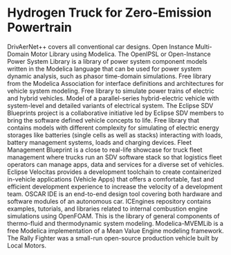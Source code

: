 # Hydrogen Truck for Zero-Emission Powertrain

DrivAerNet++ covers all conventional car designs. Open Instance Multi-Domain Motor Library using Modelica. The OpenIPSL or Open-Instance Power System Library is a library of power system component models written in the Modelica language that can be used for power system dynamic analysis, such as phasor time-domain simulations. Free library from the Modelica Association for interface definitions and architectures for vehicle system modeling. Free library to simulate power trains of electric and hybrid vehicles. Model of a parallel-series hybrid-electric vehicle with system-level and detailed variants of electrical system. The Eclipse SDV Blueprints project is a collaborative initiative led by Eclipse SDV members to bring the software defined vehicle concepts to life. Free library that contains models with different complexity for simulating of electric energy storages like batteries (single cells as well as stacks) interacting with loads, battery management systems, loads and charging devices. Fleet Management Blueprint is a close to real-life showcase for truck fleet management where trucks run an SDV software stack so that logistics fleet operators can manage apps, data and services for a diverse set of vehicles. Eclipse Velocitas provides a development toolchain to create containerized in-vehicle applications (Vehicle Apps) that offers a comfortable, fast and efficient development experience to increase the velocity of a development team. OSCAR IDE is an end-to-end design tool covering both hardware and software modules of an autonomous car. ICEngines repository contains examples, tutorials, and libraries related to internal combustion engine simulations using OpenFOAM. This is the library of general components of thermo-fluid and thermodynamic system modeling. Modelica-MVEMLib is a free Modelica implementation of a Mean Value Engine modeling framework. The Rally Fighter was a small-run open-source production vehicle built by Local Motors.